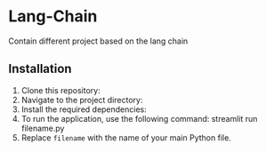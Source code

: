 # Lang-Chain
Contain different project based on the lang chain

## Installation

1. Clone this repository:
2. Navigate to the project directory:
3. Install the required dependencies:
4. To run the application, use the following command: streamlit run filename.py
5. Replace `filename` with the name of your main Python file.

